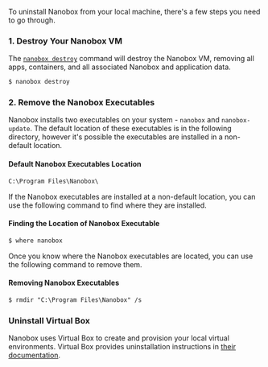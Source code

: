 To uninstall Nanobox from your local machine, there's a few steps you need to go through.

### 1. Destroy Your Nanobox VM
The [`nanobox destroy`](/cli/destroy/) command will destroy the Nanobox VM, removing all apps, containers, and all associated Nanobox and application data.

```bash
$ nanobox destroy
```

### 2. Remove the Nanobox Executables
Nanobox installs two executables on your system - `nanobox` and `nanobox-update`. The default location of these executables is in the following directory,  however it's possible the executables are installed in a non-default location.

#### Default Nanobox Executables Location
```txt
C:\Program Files\Nanobox\
```

If the Nanobox executables are installed at a non-default location, you can use the following command to find where they are installed.

#### Finding the Location of Nanobox Executable
```bash
$ where nanobox
```

Once you know where the Nanobox executables are located, you can use the following command to remove them.

#### Removing Nanobox Executables
```txt
$ rmdir "C:\Program Files\Nanobox" /s
```

### Uninstall Virtual Box
Nanobox uses Virtual Box to create and provision your local virtual environments. Virtual Box provides uninstallation instructions in [their documentation](https://www.virtualbox.org/manual/ch02.html#idm816).

